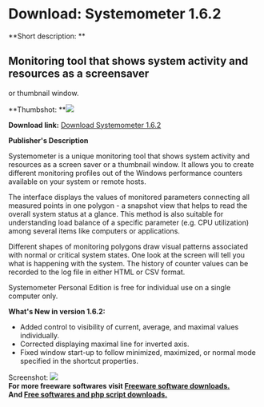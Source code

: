 # Download: Systemometer 1.6.2

**Short description: **

## Monitoring tool that shows system activity and resources as a screensaver
or thumbnail window.

  
**Thumbshot: **![](http://www.freewarefiles.com/screenshot/systemometer151_md.gif)   
  
**Download link:** [Download Systemometer 1.6.2](http://freesoftwares.boysofts.com/Systemometer_program_24974.html)  
  

**Publisher's Description**  
  

Systemometer is a unique monitoring tool that shows system activity and
resources as a screen saver or a thumbnail window. It allows you to create
different monitoring profiles out of the Windows performance counters
available on your system or remote hosts.

The interface displays the values of monitored parameters connecting all
measured points in one polygon - a snapshot view that helps to read the
overall system status at a glance. This method is also suitable for
understanding load balance of a specific parameter (e.g. CPU utilization)
among several items like computers or applications.

Different shapes of monitoring polygons draw visual patterns associated with
normal or critical system states. One look at the screen will tell you what is
happening with the system. The history of counter values can be recorded to
the log file in either HTML or CSV format.

Systemometer Personal Edition is free for individual use on a single computer
only.

**What's New in version 1.6.2:**

  * Added control to visibility of current, average, and maximal values individually. 
  * Corrected displaying maximal line for inverted axis. 
  * Fixed window start-up to follow minimized, maximized, or normal mode specified in the shortcut properties. 

  
  
Screenshot: ![](http://www.freewarefiles.com/screenshot/systemometer151.gif)  
**For more freeware softwares visit [Freeware software downloads.](http://freesoftwares.boysofts.com/)**   
**And [Free softwares and php script downloads.](http://www.boysofts.com/)**

